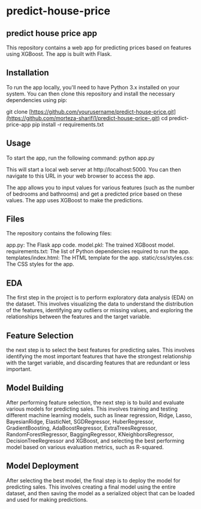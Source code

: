 # predict-house-price

## predict house price app
This repository contains a web app for predicting prices based on features using XGBoost. The app is built with Flask.

## Installation
To run the app locally, you'll need to have Python 3.x installed on your system. You can then clone this repository and install the necessary dependencies using pip:

git clone [https://github.com/yourusername/predict-house-price.git](https://github.com/morteza-sharifi1/predict-house-price-.git)
cd predict-price-app
pip install -r requirements.txt

## Usage
To start the app, run the following command:
python app.py

This will start a local web server at http://localhost:5000. You can then navigate to this URL in your web browser to access the app.

The app allows you to input values for various features (such as the number of bedrooms and bathrooms) and get a predicted price based on these values. The app uses XGBoost to make the predictions.

## Files
The repository contains the following files:

app.py: The Flask app code.
model.pkl: The trained XGBoost model.
requirements.txt: The list of Python dependencies required to run the app.
templates/index.html: The HTML template for the app.
static/css/styles.css: The CSS styles for the app.

## EDA
The first step in the project is to perform exploratory data analysis (EDA) on the dataset. This involves visualizing the data to understand the distribution of the features, identifying any outliers or missing values, and exploring the relationships between the features and the target variable.

## Feature Selection
the next step is to select the best features for predicting sales. This involves identifying the most important features that have the strongest relationship with the target variable, and discarding features that are redundant or less important.

## Model Building
After performing feature selection, the next step is to build and evaluate various models for predicting sales. This involves training and testing different machine learning models, such as linear regression, Ridge, Lasso, BayesianRidge, ElasticNet, SGDRegressor, HuberRegressor, GradientBoosting, AdaBoostRegressor, ExtraTreesRegressor, RandomForestRegressor, BaggingRegressor, KNeighborsRegressor, DecisionTreeRegressor and XGBoost, and selecting the best performing model based on various evaluation metrics, such as R-squared.

## Model Deployment
After selecting the best model, the final step is to deploy the model for predicting sales. This involves creating a final model using the entire dataset, and then saving the model as a serialized object that can be loaded and used for making predictions.
